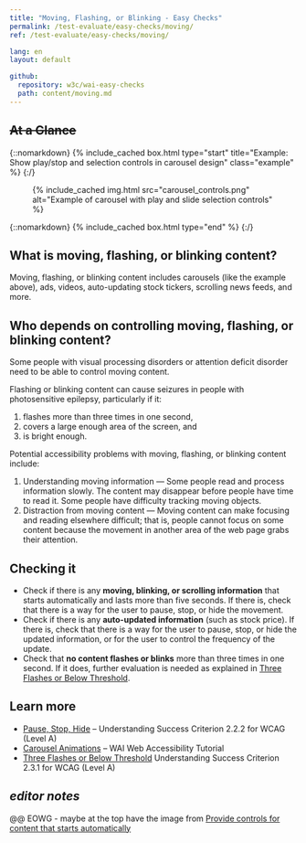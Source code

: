 ```yaml
---
title: "Moving, Flashing, or Blinking - Easy Checks"
permalink: /test-evaluate/easy-checks/moving/
ref: /test-evaluate/easy-checks/moving/

lang: en
layout: default

github:
  repository: w3c/wai-easy-checks
  path: content/moving.md
---
```


## ~~At a Glance~~

{::nomarkdown}
{% include_cached box.html type="start" title="Example: Show play/stop and selection controls in carousel design" class="example" %}
{:/}

<div class="autoplay">
  <figure>
    <div>
      {% include_cached img.html src="carousel_controls.png" alt="Example of carousel with play and slide selection controls" %}
    </div>
  </figure>
</div>

{::nomarkdown}
{% include_cached box.html type="end" %}
{:/}

## What is moving, flashing, or blinking content?

Moving, flashing, or blinking content includes carousels (like the example above), ads, videos, auto-updating stock tickers, scrolling news feeds, and more.

## Who depends on controlling moving, flashing, or blinking content?

Some people with visual processing disorders or attention deficit disorder need to be able to control moving content.

Flashing or blinking content can cause seizures in people with photosensitive epilepsy, particularly if it:
1.  flashes more than three times in one second,
2.  covers a large enough area of the screen, and
3.  is bright enough.

Potential accessibility problems with moving, flashing, or blinking content include:
1.  Understanding moving information — Some people read and process information slowly. The content may disappear before people have time to read it. Some people have difficulty tracking moving objects.
2.  Distraction from moving content — Moving content can make focusing and reading elsewhere difficult; that is, people cannot focus on some content because the movement in another area of the web page grabs their attention.

## Checking it

*   Check if there is any **moving, blinking, or scrolling information** that starts automatically and lasts more than five seconds. If there is, check that there is a way for the user to pause, stop, or hide the movement.
*   Check if there is any **auto-updated information** (such as stock price). If there is, check that there is a way for the user to pause, stop, or hide the updated information, or for the user to control the frequency of the update.
*   Check that **no content flashes or blinks** more than three times in one second. If it does, further evaluation is needed as explained in [Three Flashes or Below Threshold](https://www.w3.org/WAI/WCAG21/Understanding/three-flashes-or-below-threshold).

## Learn more

* [Pause, Stop, Hide](https://www.w3.org/WAI/WCAG21/Understanding/pause-stop-hide) – Understanding Success Criterion 2.2.2 for WCAG (Level A)
* [Carousel Animations](https://www.w3.org/WAI/tutorials/carousels/animations/) – WAI Web Accessibility Tutorial
* [Three Flashes or Below Threshold](https://www.w3.org/WAI/WCAG21/Understanding/three-flashes-or-below-threshold) Understanding Success Criterion 2.3.1 for WCAG (Level A)

## _editor notes_

@@ EOWG - maybe at the top have the image from [Provide controls for content that starts automatically](https://www.w3.org/WAI/tips/designing/#provide-controls-for-content-that-starts-automatically)
